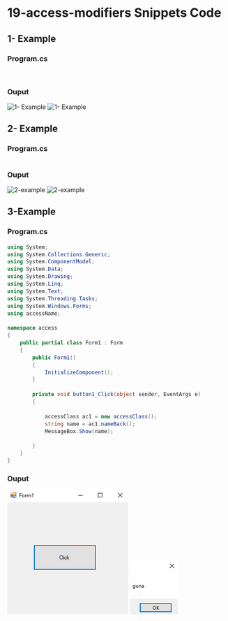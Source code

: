 # 19-access-modifiers Snippets Code

## 1- Example

### Program.cs

```c#



```

### Ouput

![1- Example](media/1.PNG)
![1- Example](media/2.PNG)

## 2- Example

### Program.cs

```c#

```
### Ouput

![2-example](media/3.PNG)
![2-example](media/4.PNG)

## 3-Example

### Program.cs

```c#
using System;
using System.Collections.Generic;
using System.ComponentModel;
using System.Data;
using System.Drawing;
using System.Linq;
using System.Text;
using System.Threading.Tasks;
using System.Windows.Forms;
using accessName;

namespace access
{
    public partial class Form1 : Form
    {
        public Form1()
        {
            InitializeComponent();
        }

        private void button1_Click(object sender, EventArgs e)
        {

            accessClass ac1 = new accessClass();
            string name = ac1.nameBack();
            MessageBox.Show(name);

        }
    }
}


```

### Ouput

![3-example](media/5.PNG)
![3-example](media/6.PNG)





